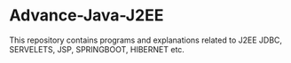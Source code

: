 # Advance-Java-J2EE
This repository contains programs and explanations related to J2EE JDBC, SERVELETS, JSP, SPRINGBOOT, HIBERNET etc.
